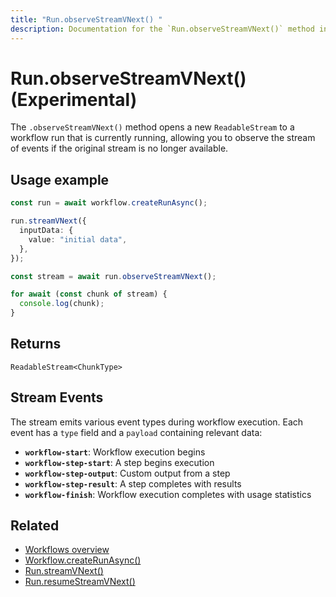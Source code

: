 ```yaml
---
title: "Run.observeStreamVNext() "
description: Documentation for the `Run.observeStreamVNext()` method in workflows, which enables reopening the stream of an already active workflow run.
---
```


# Run.observeStreamVNext() (Experimental)

The `.observeStreamVNext()` method opens a new `ReadableStream` to a workflow run that is currently running, allowing you to observe the stream of events if the original stream is no longer available.

## Usage example

```typescript showLineNumbers copy
const run = await workflow.createRunAsync();

run.streamVNext({
  inputData: {
    value: "initial data",
  },
});

const stream = await run.observeStreamVNext();

for await (const chunk of stream) {
  console.log(chunk);
}
```

## Returns

`ReadableStream<ChunkType>`

## Stream Events

The stream emits various event types during workflow execution. Each event has a `type` field and a `payload` containing relevant data:

- **`workflow-start`**: Workflow execution begins
- **`workflow-step-start`**: A step begins execution
- **`workflow-step-output`**: Custom output from a step
- **`workflow-step-result`**: A step completes with results
- **`workflow-finish`**: Workflow execution completes with usage statistics

## Related

- [Workflows overview](/docs/workflows/overview#testing-workflows-locally)
- [Workflow.createRunAsync()](../../../reference/workflows/workflow-methods/create-run)
- [Run.streamVNext()](./streamVNext)
- [Run.resumeStreamVNext()](./resumeStreamVNext)
